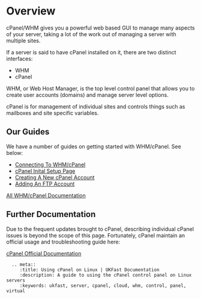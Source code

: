 # Overview

cPanel/WHM gives you a powerful web based GUI to manage many aspects of your server, taking a lot of the work out of managing a server with multiple sites.

If a server is said to have cPanel installed on it, there are two distinct interfaces:

* WHM
* cPanel

WHM, or Web Host Manager, is the top level control panel that allows you to create user accounts (domains) and manage server level options.

cPanel is for management of individual sites and controls things such as mailboxes and site specific variables.

## Our Guides

We have a number of guides on getting started with WHM/cPanel. See below:
* [Connecting To WHM/cPanel](cpanel_connect.md)
* [cPanel Inital Setup Page](cpanel_initial_setup.md)
* [Creating A New cPanel Account](cpanel_add_account.md)
* [Adding An FTP Account](cpanel_ftp_account.md)

[All WHM/cPanel Documentation](index.rst)

## Further Documentation

Due to the frequent updates brought to cPanel, describing individual cPanel issues is beyond the scope of this page. Fortunately, cPanel maintain an official usage and troubleshooting guide here:

[cPanel Official Documentation](https://documentation.cpanel.net)

```eval_rst
  .. meta::
     :title: Using cPanel on Linux | UKFast Documentation
     :description: A guide to using the cPanel control panel on Linux servers
     :keywords: ukfast, server, cpanel, cloud, whm, control, panel, virtual